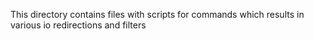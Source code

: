 This directory contains files with scripts for commands which results in various io redirections and filters
